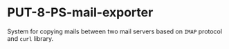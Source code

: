 # PUT-8-PS-mail-exporter

System for copying mails between two mail servers based on `IMAP` protocol and `curl` library.
